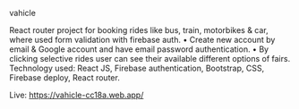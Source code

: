 vahicle

React router project for booking rides like bus, train, motorbikes & car, where
used form validation with firebase auth.
• Create new account by email & Google account and have email password
authentication.
• By clicking selective rides user can see their available different options of fairs.
Technology used: React JS, Firebase authentication, Bootstrap, CSS, Firebase deploy,
React router.

Live: https://vahicle-cc18a.web.app/
